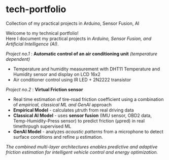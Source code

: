 # tech-portfolio
Collection of my practical projects in Arduino, Sensor Fusion, AI


Welcome to my technical portfolio!  
Here I document my practical projects in *Arduino, Sensor Fusion, and Artificial Intelligence (AI)*.  

 


*Project no.1* : **Automatic control of an air conditioning unit** *(temperature dependent)*
- Temperature and humidity measurement with DHT11 Temperature and Humidity sensor and display on LCD 16x2  
- Air conditioner control using IR LED + 2N2222 transistor
  

*Project no.2* : **Virtual Friction sensor**
- Real time estimation of tire-road friction coefficient using a combination of *empirical, classical ML and GenAI* approach
-   **Empirical Model** - calculates µtruth from real driving data
-   **Classical AI Model** - uses **sensor fusion** (IMU sensor, OBD2 data, Temp-Humidity-Press sensor) to predict friction (µpred) in real timethrpugh supervised ML
-   **GenAI Model** - analyzes *acoustic patterns* from a microphone to detect surface conditions and refine µ estimation.

  *The combined multi-layer architectures enables predictive and adaptive friction estimation for intelligent vehicle control and energy optimization.*



